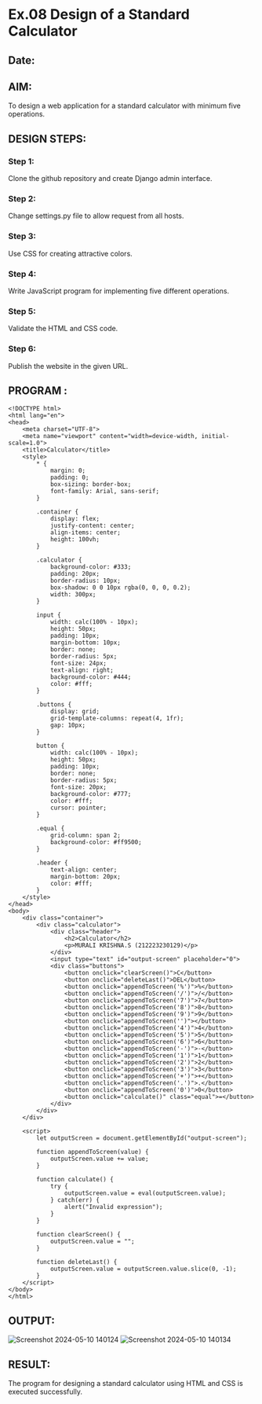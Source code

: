 # Ex.08 Design of a Standard Calculator
## Date:

## AIM:
To design a web application for a standard calculator with minimum five operations.

## DESIGN STEPS:

### Step 1:
Clone the github repository and create Django admin interface.

### Step 2:
Change settings.py file to allow request from all hosts.

### Step 3:
Use CSS for creating attractive colors.

### Step 4:
Write JavaScript program for implementing five different operations.

### Step 5:
Validate the HTML and CSS code.

### Step 6:
Publish the website in the given URL.

## PROGRAM :
```
<!DOCTYPE html>
<html lang="en">
<head>
    <meta charset="UTF-8">
    <meta name="viewport" content="width=device-width, initial-scale=1.0">
    <title>Calculator</title>
    <style>
        * {
            margin: 0;
            padding: 0;
            box-sizing: border-box;
            font-family: Arial, sans-serif;
        }

        .container {
            display: flex;
            justify-content: center;
            align-items: center;
            height: 100vh;
        }

        .calculator {
            background-color: #333;
            padding: 20px;
            border-radius: 10px;
            box-shadow: 0 0 10px rgba(0, 0, 0, 0.2);
            width: 300px;
        }

        input {
            width: calc(100% - 10px);
            height: 50px;
            padding: 10px;
            margin-bottom: 10px;
            border: none;
            border-radius: 5px;
            font-size: 24px;
            text-align: right;
            background-color: #444;
            color: #fff;
        }

        .buttons {
            display: grid;
            grid-template-columns: repeat(4, 1fr);
            gap: 10px;
        }

        button {
            width: calc(100% - 10px);
            height: 50px;
            padding: 10px;
            border: none;
            border-radius: 5px;
            font-size: 20px;
            background-color: #777;
            color: #fff;
            cursor: pointer;
        }

        .equal {
            grid-column: span 2;
            background-color: #ff9500;
        }

        .header {
            text-align: center;
            margin-bottom: 20px;
            color: #fff;
        }
    </style>
</head>
<body>
    <div class="container">
        <div class="calculator">
            <div class="header">
                <h2>Calculator</h2>
                <p>MURALI KRISHNA.S (212223230129)</p>
            </div>
            <input type="text" id="output-screen" placeholder="0">
            <div class="buttons">
                <button onclick="clearScreen()">C</button>
                <button onclick="deleteLast()">DEL</button>
                <button onclick="appendToScreen('%')">%</button>
                <button onclick="appendToScreen('/')">/</button>
                <button onclick="appendToScreen('7')">7</button>
                <button onclick="appendToScreen('8')">8</button>
                <button onclick="appendToScreen('9')">9</button>
                <button onclick="appendToScreen('')"></button>
                <button onclick="appendToScreen('4')">4</button>
                <button onclick="appendToScreen('5')">5</button>
                <button onclick="appendToScreen('6')">6</button>
                <button onclick="appendToScreen('-')">-</button>
                <button onclick="appendToScreen('1')">1</button>
                <button onclick="appendToScreen('2')">2</button>
                <button onclick="appendToScreen('3')">3</button>
                <button onclick="appendToScreen('+')">+</button>
                <button onclick="appendToScreen('.')">.</button>
                <button onclick="appendToScreen('0')">0</button>
                <button onclick="calculate()" class="equal">=</button>
            </div>
        </div>
    </div>

    <script>
        let outputScreen = document.getElementById("output-screen");

        function appendToScreen(value) {
            outputScreen.value += value;
        }

        function calculate() {
            try {
                outputScreen.value = eval(outputScreen.value);
            } catch(err) {
                alert("Invalid expression");
            }
        }

        function clearScreen() {
            outputScreen.value = "";
        }

        function deleteLast() {
            outputScreen.value = outputScreen.value.slice(0, -1);
        }
    </script>
</body>
</html>
```

## OUTPUT:
![Screenshot 2024-05-10 140124](https://github.com/Murali-Krishna0/Calc/assets/149054535/e44c1fb6-cacb-4505-8de1-d3e865e36d86)
![Screenshot 2024-05-10 140134](https://github.com/Murali-Krishna0/Calc/assets/149054535/a5988411-da4d-4310-a349-83508e6915d1)


## RESULT:
The program for designing a standard calculator using HTML and CSS is executed successfully.
